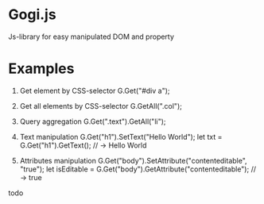 # Gogi.js
Js-library for easy manipulated DOM and property

# Examples
1) Get element by CSS-selector
G.Get("#div a");

2) Get all elements by CSS-selector
G.GetAll(".col");

3) Query aggregation
G.Get(".text").GetAll("li");

4) Text manipulation
G.Get("h1").SetText("Hello World");
let txt = G.Get("h1").GetText(); // -> Hello World

5) Attributes manipulation
G.Get("body").SetAttribute("contenteditable", "true");
let isEditable = G.Get("body").GetAttribute("contenteditable"); // -> true

todo
